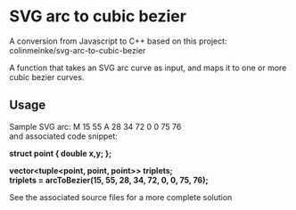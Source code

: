 # SVG arc to cubic bezier
A conversion from Javascript to C++ based on this project:
colinmeinke/svg-arc-to-cubic-bezier

A function that takes an SVG arc curve as input, and maps it to
one or more cubic bezier curves.
## Usage
Sample SVG arc: M 15 55 A 28 34 72 0 0 75 76 <br>
and associated code snippet:

**struct point 
{
 double x,y;
 };**

 **vector<tuple<point, point, point>> triplets;<br>
 triplets = arcToBezier(15, 55, 28, 34, 72, 0, 0, 75, 76);**

See the associated source files for a more complete solution
